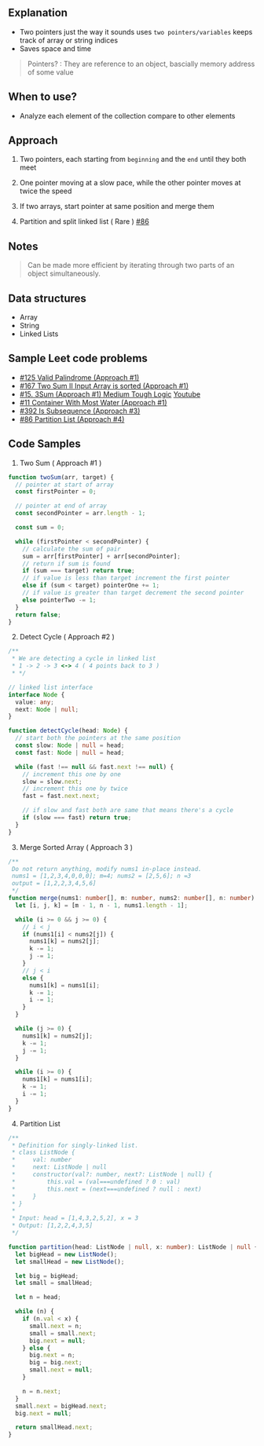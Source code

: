 ## Explanation

- Two pointers just the way it sounds uses `two pointers/variables` keeps track of array or string indices
- Saves space and time

> Pointers? : They are reference to an object, bascially memory address of some value

## When to use?

- Analyze each element of the collection compare to other elements

## Approach

1. Two pointers, each starting from `beginning` and the `end` until they both meet

2. One pointer moving at a slow pace, while the other pointer moves at twice the speed

3. If two arrays, start pointer at same position and merge them

4. Partition and split linked list ( Rare ) [#86](https://leetcode.com/problems/partition-list)

## Notes

> Can be made more efficient by iterating through two parts of an object simultaneously.

## Data structures

- Array
- String
- Linked Lists

## Sample Leet code problems

- [#125 Valid Palindrome (Approach #1)](https://leetcode.com/problems/valid-palindrome)
- [#167 Two Sum II Input Array is sorted (Approach #1)](https://leetcode.com/problems/two-sum-ii-input-array-is-sorted)
- [#15. 3Sum (Approach #1) Medium Tough Logic](https://leetcode.com/problems/3sum) [Youtube](https://www.youtube.com/watch?v=jzZsG8n2R9A)
- [#11 Container With Most Water (Approach #1)](https://leetcode.com/problems/container-with-most-water)
- [#392 Is Subsequence (Approach #3)](https://leetcode.com/problems/is-subsequence)
- [#86 Partition List (Approach #4)](https://leetcode.com/problems/partition-list)

## Code Samples

1. Two Sum ( Approach #1 )

```javascript
function twoSum(arr, target) {
  // pointer at start of array
  const firstPointer = 0;

  // pointer at end of array
  const secondPointer = arr.length - 1;

  const sum = 0;

  while (firstPointer < secondPointer) {
    // calculate the sum of pair
    sum = arr[firstPointer] + arr[secondPointer];
    // return if sum is found
    if (sum === target) return true;
    // if value is less than target increment the first pointer
    else if (sum < target) pointerOne += 1;
    // if value is greater than target decrement the second pointer
    else pointerTwo -= 1;
  }
  return false;
}
```

2. Detect Cycle ( Approach #2 )

```typescript
/**
 * We are detecting a cycle in linked list
 * 1 -> 2 -> 3 <-> 4 ( 4 points back to 3 )
 * */

// linked list interface
interface Node {
  value: any;
  next: Node | null;
}

function detectCycle(head: Node) {
  // start both the pointers at the same position
  const slow: Node | null = head;
  const fast: Node | null = head;

  while (fast !== null && fast.next !== null) {
    // increment this one by one
    slow = slow.next;
    // increment this one by twice
    fast = fast.next.next;

    // if slow and fast both are same that means there's a cycle
    if (slow === fast) return true;
  }
}
```

3. Merge Sorted Array ( Approach 3 )

```typescript
/**
 Do not return anything, modify nums1 in-place instead.
 nums1 = [1,2,3,4,0,0,0]; m=4; nums2 = [2,5,6]; n =3
 output = [1,2,2,3,4,5,6]
 */
function merge(nums1: number[], m: number, nums2: number[], n: number): void {
  let [i, j, k] = [m - 1, n - 1, nums1.length - 1];

  while (i >= 0 && j >= 0) {
    // i < j
    if (nums1[i] < nums2[j]) {
      nums1[k] = nums2[j];
      k -= 1;
      j -= 1;
    }
    // j < i
    else {
      nums1[k] = nums1[i];
      k -= 1;
      i -= 1;
    }
  }

  while (j >= 0) {
    nums1[k] = nums2[j];
    k -= 1;
    j -= 1;
  }

  while (i >= 0) {
    nums1[k] = nums1[i];
    k -= 1;
    i -= 1;
  }
}
```

4. Partition List

```typescript
/**
 * Definition for singly-linked list.
 * class ListNode {
 *     val: number
 *     next: ListNode | null
 *     constructor(val?: number, next?: ListNode | null) {
 *         this.val = (val===undefined ? 0 : val)
 *         this.next = (next===undefined ? null : next)
 *     }
 * }
 *
 * Input: head = [1,4,3,2,5,2], x = 3
 * Output: [1,2,2,4,3,5]
 */

function partition(head: ListNode | null, x: number): ListNode | null {
  let bigHead = new ListNode();
  let smallHead = new ListNode();

  let big = bigHead;
  let small = smallHead;

  let n = head;

  while (n) {
    if (n.val < x) {
      small.next = n;
      small = small.next;
      big.next = null;
    } else {
      big.next = n;
      big = big.next;
      small.next = null;
    }

    n = n.next;
  }
  small.next = bigHead.next;
  big.next = null;

  return smallHead.next;
}
```
